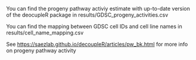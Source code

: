 
You can find the progeny pathway activiy estimate with up-to-date version of the deocupleR package in results/GDSC_progeny_activities.csv

You can find the mapping between GDSC cell IDs and cell line names in results/cell_name_mapping.csv

See https://saezlab.github.io/decoupleR/articles/pw_bk.html for more info on progeny pathway activity

